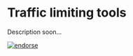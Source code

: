 Traffic limiting tools
======================

Description soon...


[![endorse](http://api.coderwall.com/systra/endorse.png)](http://coderwall.com/systra)
